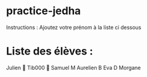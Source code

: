 # practice-jedha
Instructions : Ajoutez votre prénom à la liste ci dessous

# Liste des élèves :
Julien 🦾 
Tib000 🦾
Samuel M
Aurelien B
Eva D
Morgane